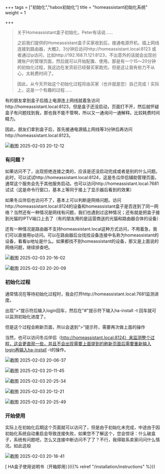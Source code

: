 +++
tags = ["初始化","habox初始化"]
title = "homeassistant初始化系统"
weight = 1

+++

> 关于Homeassistant盒子初始化，Peter有话说……
>
> 之前我们提供的Homeassistant盒子买家收到后，接通电源开机，插上网线连接到路由器，大概2、3分钟后访问http://homeassistant.local:8123 或者通过ip访问，比如http://192.168.11.121:8123，不出意外的话就会出现创建账户的管理页面，然后就可以开始配置、使用。那是有一个15～20分钟的初始化过程，我这边在发货前已经替买家跑完。但是这让我有些力不从心，太耗费时间了。
>
> 因此，从今天开始这个初始化过程将由买家（也许就是您）自己完成！实际上，这是一个有趣的过程……



有的朋友拿到盒子后插上电源连上网线就着急访问http://homeassistant.local:8123，但是盒子还没启动，页面打不开，然后就怀疑盒子有问题找到我，那也我不能不管啊，所以又一通询问一通解释。比较耗费时间精力。

因此，朋友们拿到盒子后，首先接通电源插上网线等3分钟后再访问http://homeassistant.local:8123。

![截图 2025-02-03 20-12-12](https://pic.456766.xyz/20250203212446045.png)

### 有问题？

如果访问不了，出现拒绝连接之类的，应该是还没启动完成或者是别的什么问题。此时，可以试试http://homeassistant.local:8124，这是冬瓜伴侣辅助管理页面，通常这个服务会先于其他服务启动。也可以访问http://homeassistant.local:7681试试（这是命令行窗口，基本上等同于接上了显示器后看到的效果）

如果冬瓜伴侣也访问不了，基本上可以判断是网络问题。访问http://homeassistant.local:8124的设备和homeassistant盒子是否连到了同一网络？当然还有一种情况是网线有问题，我们也遇到过这种情况；还有就是把盒子接到光猫的IPTV端口上去了（有的朋友用的是运营商送的光猫和路由器合体的设备）

还有一种情况是路由器不支持homeassistant.local这种方式访问，不用着急，我们可以直接用ip访问。可以在路由器后台找找设备连接中名称为homeassistant的设备，看看ip地址是什么。如果都找不到homeassistant的设备，那又是上面说的网络问题，继续排查吧。

![截图 2025-02-03 20-16-02](https://pic.456766.xyz/20250203201615169.png)



![截图 2025-02-03 20-20-09](https://pic.456766.xyz/20250203202041766.png)



### 初始化过程

通常情况在等待初始化过程时，我会打开http://homeassistant.local:7681监测进度。

出现">"提示符后输入login回车，然后在"#"提示符下输入ha-install -t 回车就可以监测初始化进度了。

但是这个过程会刷新页面，所以会退到">"提示符，需要再次做上面的操作

当然，也可以访问冬瓜伴侣（http://homeassistant.local:8124）来监测整个过程，这会更直观一些，并且不会出现需要上面提到的刷新页面后需要重新输入login再输入ha-install -t的操作。



![截图 2025-02-03 20-06-37](https://pic.456766.xyz/20250203201306903.png)



![截图 2025-02-03 20-11-45](https://pic.456766.xyz/20250203201306955.png)

![截图 2025-02-03 20-25-34](https://pic.456766.xyz/20250203213333471.png)

![截图 2025-02-03 20-12-21](https://pic.456766.xyz/20250203201750237.png)



![截图 2025-02-03 20-25-49](https://pic.456766.xyz/20250203202724617.png)

### 开始使用

实际上在初始化后期这个页面就可以访问了，但是由于初始化未完成，中途由于因初始化系统自动重启会导致连接失败，如果您不了解这个，您会惊讶：什么破盒子，系统有问题吧，怎么又连接中断访问不了了？不行，我得联系卖家问问什么情况。如此这般

![截图 2025-02-03 20-18-41](https://pic.456766.xyz/20250203201857569.png)



[ HA盒子使用说明书（开箱即用）]({{% relref "/installation/instructions" %}})

